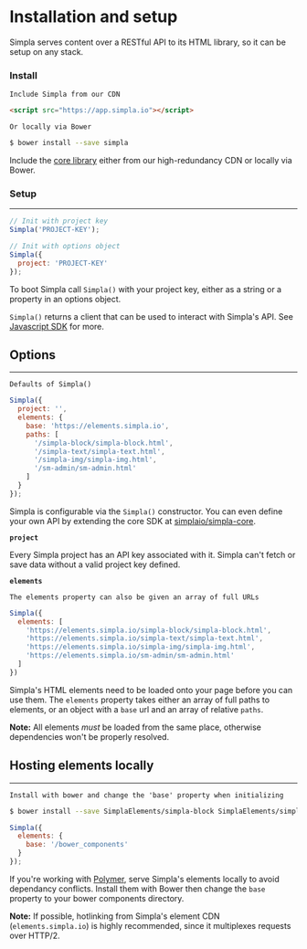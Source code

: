 # Installation and setup
Simpla serves content over a RESTful API to its HTML library, so it can be setup on any stack.

### Install
```comment
Include Simpla from our CDN
```

```html
<script src="https://app.simpla.io"></script>
```

```comment
Or locally via Bower
```

```sh
$ bower install --save simpla
```

Include the [core library](https://github.com/simplaio/simpla) either from our high-redundancy CDN or locally via Bower. 

### Setup

<hr> 

```js
// Init with project key
Simpla('PROJECT-KEY');

// Init with options object
Simpla({
  project: 'PROJECT-KEY'
});

```
<!-- {data-lang="JS"} -->

To boot Simpla call `Simpla()` with your project key, either as a string or a property in an options object.

`Simpla()` returns a client that can be used to interact with Simpla's API. See [Javascript SDK](#javascript-sdk) for more.

## Options

<hr>

```comment
Defaults of Simpla()
```

```js
Simpla({
  project: '',
  elements: {
    base: 'https://elements.simpla.io',
    paths: [
      '/simpla-block/simpla-block.html',
      '/simpla-text/simpla-text.html',
      '/simpla-img/simpla-img.html',
      '/sm-admin/sm-admin.html'
    ]
  }
});
```

Simpla is configurable via the `Simpla()` constructor. You can even define your own API by extending the core SDK at [simplaio/simpla-core](https://github.com/simplaio/simpla-core).

**`project`**

Every Simpla project has an API key associated with it. Simpla can't fetch or save data without a valid project key defined.

**`elements`**

```comment
The elements property can also be given an array of full URLs
```

```js
Simpla({
  elements: [
    'https://elements.simpla.io/simpla-block/simpla-block.html',
    'https://elements.simpla.io/simpla-text/simpla-text.html',
    'https://elements.simpla.io/simpla-img/simpla-img.html',
    'https://elements.simpla.io/sm-admin/sm-admin.html'
  ]
})
```

Simpla's HTML elements need to be loaded onto your page before you can use them. The `elements` property takes either an array of full paths to elements, or an object with a `base` url and an array of relative `paths`.

**Note:** All elements _must_ be loaded from the same place, otherwise dependencies won't be properly resolved.

## Hosting elements locally

<hr>

```comment
Install with bower and change the 'base' property when initializing
```

```sh
$ bower install --save SimplaElements/simpla-block SimplaElements/simpla-text SimplaElements/simpla-img SimplaElements/sm-admin
```

```js
Simpla({
  elements: {
    base: '/bower_components'
  }
});
```

If you're working with [Polymer](https://www.polymer-project.org), serve Simpla's elements locally to avoid dependancy conflicts. Install them with Bower then change the `base` property to your bower components directory.

**Note:** If possible, hotlinking from Simpla's element CDN (`elements.simpla.io`) is highly recommended, since it multiplexes requests over HTTP/2.
